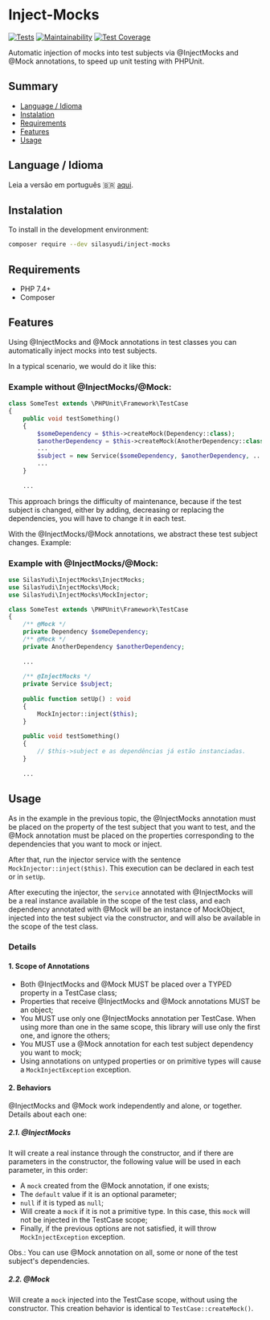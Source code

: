 # Inject-Mocks

[![Tests](https://github.com/silasyudi/inject-mocks/actions/workflows/tests.yml/badge.svg)](https://github.com/silasyudi/inject-mocks/actions/workflows/tests.yml)
[![Maintainability](https://api.codeclimate.com/v1/badges/b89bc606334c7edec92e/maintainability)](https://codeclimate.com/github/silasyudi/inject-mocks/maintainability)
[![Test Coverage](https://api.codeclimate.com/v1/badges/b89bc606334c7edec92e/test_coverage)](https://codeclimate.com/github/silasyudi/inject-mocks/test_coverage)

Automatic injection of mocks into test subjects via @InjectMocks and @Mock annotations, to speed up unit testing with
PHPUnit.

## Summary

- [Language / Idioma](#language--idioma)
- [Instalation](#instalation)
- [Requirements](#requirements)
- [Features](#features)
- [Usage](#usage)

## Language / Idioma

Leia a versão em português :brazil: [aqui](README_PT_BR.md).

## Instalation

To install in the development environment:

```sh
composer require --dev silasyudi/inject-mocks
```

## Requirements

- PHP 7.4+
- Composer

## Features

Using @InjectMocks and @Mock annotations in test classes you can automatically inject mocks into test subjects.

In a typical scenario, we would do it like this:

### Example without @InjectMocks/@Mock:

```php
class SomeTest extends \PHPUnit\Framework\TestCase
{
    public void testSomething() 
    {
        $someDependency = $this->createMock(Dependency::class);    
        $anotherDependency = $this->createMock(AnotherDependency::class);
        ...
        $subject = new Service($someDependency, $anotherDependency, ...);
        ...    
    }
    
    ...
```

This approach brings the difficulty of maintenance, because if the test subject is changed, either by adding, decreasing
or replacing the dependencies, you will have to change it in each test.

With the @InjectMocks/@Mock annotations, we abstract these test subject changes. Example:

### Example with @InjectMocks/@Mock:

```php
use SilasYudi\InjectMocks\InjectMocks;
use SilasYudi\InjectMocks\Mock;
use SilasYudi\InjectMocks\MockInjector;

class SomeTest extends \PHPUnit\Framework\TestCase
{
    /** @Mock */
    private Dependency $someDependency;
    /** @Mock */
    private AnotherDependency $anotherDependency;
    
    ...
    
    /** @InjectMocks */
    private Service $subject;
    
    public function setUp() : void 
    {
        MockInjector::inject($this);
    }
    
    public void testSomething()
    {
        // $this->subject e as dependências já estão instanciadas.
    }
    
    ...
```

## Usage

As in the example in the previous topic, the @InjectMocks annotation must be placed on the property of the test subject
that you want to test, and the @Mock annotation must be placed on the properties corresponding to the dependencies that
you want to mock or inject.

After that, run the injector service with the sentence `MockInjector::inject($this)`. This execution can be declared in
each test or in `setUp`.

After executing the injector, the `service` annotated with @InjectMocks will be a real instance available in the scope
of the test class, and each dependency annotated with @Mock will be an instance of MockObject, injected into the test
subject via the constructor, and will also be available in the scope of the test class.

### Details

#### 1. Scope of Annotations

- Both @InjectMocks and @Mock MUST be placed over a TYPED property in a TestCase class;
- Properties that receive @InjectMocks and @Mock annotations MUST be an object;
- You MUST use only one @InjectMocks annotation per TestCase. When using more than one in the same scope, this library
  will use only the first one, and ignore the others;
- You MUST use a @Mock annotation for each test subject dependency you want to mock;
- Using annotations on untyped properties or on primitive types will cause a `MockInjectException` exception.

#### 2. Behaviors

@InjectMocks and @Mock work independently and alone, or together. Details about each one:

##### 2.1. @InjectMocks

It will create a real instance through the constructor, and if there are parameters in the constructor, the following
value will be used in each parameter, in this order:

- A `mock` created from the @Mock annotation, if one exists;
- The `default` value if it is an optional parameter;
- `null` if it is typed as `null`;
- Will create a `mock` if it is not a primitive type. In this case, this `mock` will not be injected in the TestCase
  scope;
- Finally, if the previous options are not satisfied, it will throw `MockInjectException` exception.

Obs.: You can use @Mock annotation on all, some or none of the test subject's dependencies.

##### 2.2. @Mock

Will create a `mock` injected into the TestCase scope, without using the constructor. This creation behavior is
identical to `TestCase::createMock()`.
